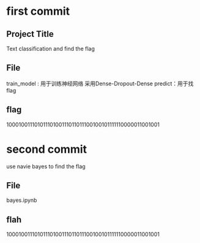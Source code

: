 # first commit
## Project Title
Text classification and find the flag
## File
train_model : 用于训练神经网络 采用Dense-Dropout-Dense
predict：用于找flag
## flag
10001001110101110100111011011100100101111110000011001001

# second commit 
use navie bayes to find the flag
## File
bayes.ipynb
## flah
10001001110101110100111011011100100101111110000011001001
